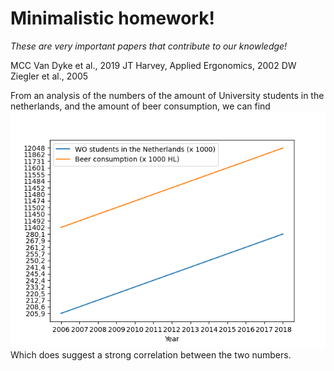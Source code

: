 # Minimalistic homework!

*These are very important papers that contribute to our knowledge!*

MCC Van Dyke et al., 2019
JT Harvey, Applied Ergonomics, 2002
DW Ziegler et al., 2005

From an analysis of the numbers of the amount of University students in the netherlands, and the amount of beer consumption, we can find
![Correlation](Correlation_proof.png)
Which does suggest a strong correlation between the two numbers. 
